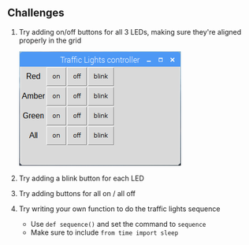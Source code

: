 ## Challenges

1. Try adding on/off buttons for all 3 LEDs, making sure they're aligned properly in the grid
    
    ![](images/guizero-4.png)

2. Try adding a blink button for each LED

3. Try adding buttons for all on / all off

4. Try writing your own function to do the traffic lights sequence
    
    - Use `def sequence()` and set the command to `sequence`
    - Make sure to include `from time import sleep`